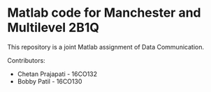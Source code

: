 # Matlab code for Manchester and Multilevel 2B1Q

This repository is a joint Matlab assignment of Data Communication.

Contributors:
- Chetan Prajapati - 16CO132
- Bobby Patil - 16CO130


